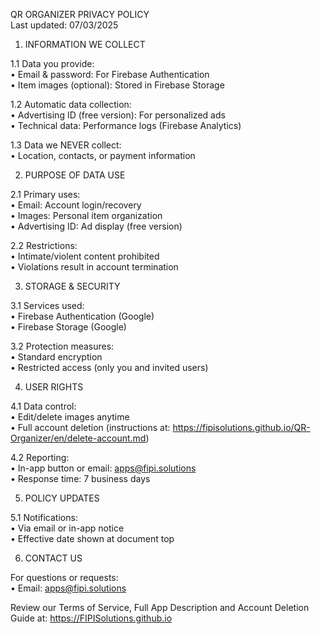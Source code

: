 QR ORGANIZER PRIVACY POLICY  
Last updated: 07/03/2025

1. INFORMATION WE COLLECT

1.1 Data you provide:  
• Email \& password: For Firebase Authentication  
• Item images (optional): Stored in Firebase Storage

1.2 Automatic data collection:  
• Advertising ID (free version): For personalized ads  
• Technical data: Performance logs (Firebase Analytics)

1.3 Data we NEVER collect:  
• Location, contacts, or payment information

2. PURPOSE OF DATA USE

2.1 Primary uses:  
• Email: Account login/recovery  
• Images: Personal item organization  
• Advertising ID: Ad display (free version)

2.2 Restrictions:  
• Intimate/violent content prohibited  
• Violations result in account termination

3. STORAGE \& SECURITY

3.1 Services used:  
• Firebase Authentication (Google)  
• Firebase Storage (Google)

3.2 Protection measures:  
• Standard encryption  
• Restricted access (only you and invited users)

4. USER RIGHTS

4.1 Data control:  
• Edit/delete images anytime  
• Full account deletion (instructions at: https://fipisolutions.github.io/QR-Organizer/en/delete-account.md)

4.2 Reporting:  
• In-app button or email: apps@fipi.solutions  
• Response time: 7 business days

5. POLICY UPDATES

5.1 Notifications:  
• Via email or in-app notice  
• Effective date shown at document top

6. CONTACT US

For questions or requests:  
• Email: apps@fipi.solutions

Review our Terms of Service, Full App Description and Account Deletion Guide at: https://FIPISolutions.github.io

